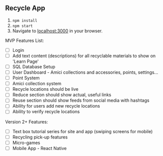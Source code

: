 ## Recycle App

1. `npm install`
1. `npm start`
1. Navigate to [localhost:3000](http://localhost:3000/) in your browser.

MVP Features List:

* [ ] Login
* [ ] Add text content (descriptions) for all recyclable materials to show on 'Learn Page'
* [ ] SQL Database Setup
* [ ] User Dashboard - Amici collections and accessories, points, settings...
* [ ] Point System
* [ ] Amici collection system
* [ ] Recycle locations should be live
* [ ] Reduce section should show actual, useful links
* [ ] Reuse section should show feeds from social media with hashtags
* [ ] Ability for users add new recycle locations
* [ ] Ability to verify recycle locations

Version 2+ Features:

* [ ] Text box tutorial series for site and app (swiping screens for mobile)
* [ ] Recycling pick-up features
* [ ] Micro-games
* [ ] Mobile App - React Native
